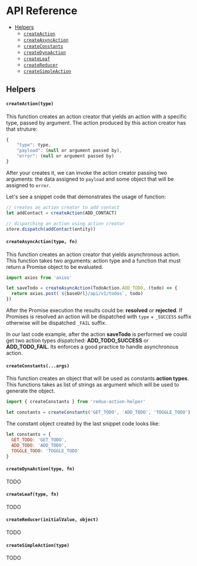 # API Reference

- [Helpers](#helpers)
  - [`createAction`](#createAction)
  - [`createAsyncAction`](#createAsyncAction)
  - [`createConstants`](#createConstants)
  - [`createDynaAction`](#createDynaAction)
  - [`createLeaf`](#createLeaf)
  - [`createReducer`](#createReducer)
  - [`createSimpleAction`](#createSimpleAction)

## Helpers

#### `createAction(type)`
This function creates an action creator that yields an action with a specific type, passed by argument. The action produced by this action creator has that struture:

```js
{
	"type": type,
	"payload": (null or argument passed by),
	"error": (null or argument passed by)
}
```

After your creates it, we can invoke the action creator passing two arguments: the data assigned to ```payload``` and some object that will be assigned to ```error```.

Let's see a snippet code that demonstrates the usage of function:

```js
// creates an action creator to add contact
let addContact = createAction(ADD_CONTACT)

// dispatching an action using action creator
store.dispatch(addContact(entity))
```

#### `createAsyncAction(type, fn)`
This function creates an action creator that yields asynchronous action. This function takes two arguments: action type and a function that must return a Promise object to be evaluated.

```js
import axios from 'axios'

let saveTodo = createAsyncAction(TodoAction.ADD_TODO, (todo) => {
  return axios.post(`${baseUrl}/api/v1/todos`, todo)
})
```

After the Promise execution the results could be: **resolved** or **rejected**. If Promises is resolved an action will be dispatched with ```type``` +  ```_SUCCESS``` suffix otherwise will be dispatched ```_FAIL``` suffix.

In our last code example, after the action **saveTodo** is performed we could get two action types dispatched: **ADD\_TODO\_SUCCESS** or **ADD\_TODO\_FAIL**. Its enforces a good practice to handle asynchronous action.

#### `createConstants(...args)`
This function creates an object that will be used as constants **action types**. This functions takes as list of strings as argument which will be used to generate the object.

```js
import { createConstants } from 'redux-action-helper'

let constants = createConstants('GET_TODO', 'ADD_TODO', 'TOGGLE_TODO')
```

The constant object created by the last snippet code looks like:

```js
let constants = {
  GET_TODO: 'GET_TODO',
  ADD_TODO: 'ADD_TODO',
  TOGGLE_TODO: 'TOGGLE_TODO'
}
```

#### `createDynaAction(type, fn)`
TODO

#### `createLeaf(type, fn)`
TODO

#### `createReducer(initialValue, object)`
TODO

#### `createSimpleAction(type)`
TODO